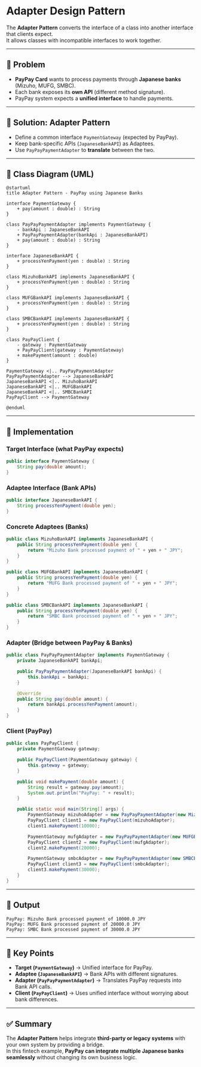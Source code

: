 # Adapter Design Pattern

The **Adapter Pattern** converts the interface of a class into another interface that clients expect.  
It allows classes with incompatible interfaces to work together.

---

## 🔹 Problem
- **PayPay Card** wants to process payments through **Japanese banks** (Mizuho, MUFG, SMBC).  
- Each bank exposes its **own API** (different method signature).  
- PayPay system expects a **unified interface** to handle payments.  

---

## 🔹 Solution: Adapter Pattern
- Define a common interface `PaymentGateway` (expected by PayPay).  
- Keep bank-specific APIs (`JapaneseBankAPI`) as Adaptees.  
- Use `PayPayPaymentAdapter` to **translate** between the two.  

---

## 🔹 Class Diagram (UML)

```plantuml
@startuml
title Adapter Pattern - PayPay using Japanese Banks

interface PaymentGateway {
    + pay(amount : double) : String
}

class PayPayPaymentAdapter implements PaymentGateway {
    - bankApi : JapaneseBankAPI
    + PayPayPaymentAdapter(bankApi : JapaneseBankAPI)
    + pay(amount : double) : String
}

interface JapaneseBankAPI {
    + processYenPayment(yen : double) : String
}

class MizuhoBankAPI implements JapaneseBankAPI {
    + processYenPayment(yen : double) : String
}

class MUFGBankAPI implements JapaneseBankAPI {
    + processYenPayment(yen : double) : String
}

class SMBCBankAPI implements JapaneseBankAPI {
    + processYenPayment(yen : double) : String
}

class PayPayClient {
    - gateway : PaymentGateway
    + PayPayClient(gateway : PaymentGateway)
    + makePayment(amount : double)
}

PaymentGateway <|.. PayPayPaymentAdapter
PayPayPaymentAdapter --> JapaneseBankAPI
JapaneseBankAPI <|.. MizuhoBankAPI
JapaneseBankAPI <|.. MUFGBankAPI
JapaneseBankAPI <|.. SMBCBankAPI
PayPayClient --> PaymentGateway

@enduml
```

---

## 🔹 Implementation

### Target Interface (what PayPay expects)
```java
public interface PaymentGateway {
    String pay(double amount);
}
```

### Adaptee Interface (Bank APIs)
```java
public interface JapaneseBankAPI {
    String processYenPayment(double yen);
}
```

### Concrete Adaptees (Banks)
```java
public class MizuhoBankAPI implements JapaneseBankAPI {
    public String processYenPayment(double yen) {
        return "Mizuho Bank processed payment of " + yen + " JPY";
    }
}
```

```java
public class MUFGBankAPI implements JapaneseBankAPI {
    public String processYenPayment(double yen) {
        return "MUFG Bank processed payment of " + yen + " JPY";
    }
}
```

```java
public class SMBCBankAPI implements JapaneseBankAPI {
    public String processYenPayment(double yen) {
        return "SMBC Bank processed payment of " + yen + " JPY";
    }
}
```

### Adapter (Bridge between PayPay & Banks)
```java
public class PayPayPaymentAdapter implements PaymentGateway {
    private JapaneseBankAPI bankApi;

    public PayPayPaymentAdapter(JapaneseBankAPI bankApi) {
        this.bankApi = bankApi;
    }

    @Override
    public String pay(double amount) {
        return bankApi.processYenPayment(amount);
    }
}
```

### Client (PayPay)
```java
public class PayPayClient {
    private PaymentGateway gateway;

    public PayPayClient(PaymentGateway gateway) {
        this.gateway = gateway;
    }

    public void makePayment(double amount) {
        String result = gateway.pay(amount);
        System.out.println("PayPay: " + result);
    }

    public static void main(String[] args) {
        PaymentGateway mizuhoAdapter = new PayPayPaymentAdapter(new MizuhoBankAPI());
        PayPayClient client1 = new PayPayClient(mizuhoAdapter);
        client1.makePayment(10000);

        PaymentGateway mufgAdapter = new PayPayPaymentAdapter(new MUFGBankAPI());
        PayPayClient client2 = new PayPayClient(mufgAdapter);
        client2.makePayment(20000);

        PaymentGateway smbcAdapter = new PayPayPaymentAdapter(new SMBCBankAPI());
        PayPayClient client3 = new PayPayClient(smbcAdapter);
        client3.makePayment(30000);
    }
}
```

---

## 🔹 Output
```
PayPay: Mizuho Bank processed payment of 10000.0 JPY
PayPay: MUFG Bank processed payment of 20000.0 JPY
PayPay: SMBC Bank processed payment of 30000.0 JPY
```

---

## 🔎 Key Points
- **Target (`PaymentGateway`)** → Unified interface for PayPay.  
- **Adaptee (`JapaneseBankAPI`)** → Bank APIs with different signatures.  
- **Adapter (`PayPayPaymentAdapter`)** → Translates PayPay requests into Bank API calls.  
- **Client (`PayPayClient`)** → Uses unified interface without worrying about bank differences.  

---

## ✅ Summary
The **Adapter Pattern** helps integrate **third-party or legacy systems** with your own system by providing a bridge.  
In this fintech example, **PayPay can integrate multiple Japanese banks seamlessly** without changing its own business logic.

